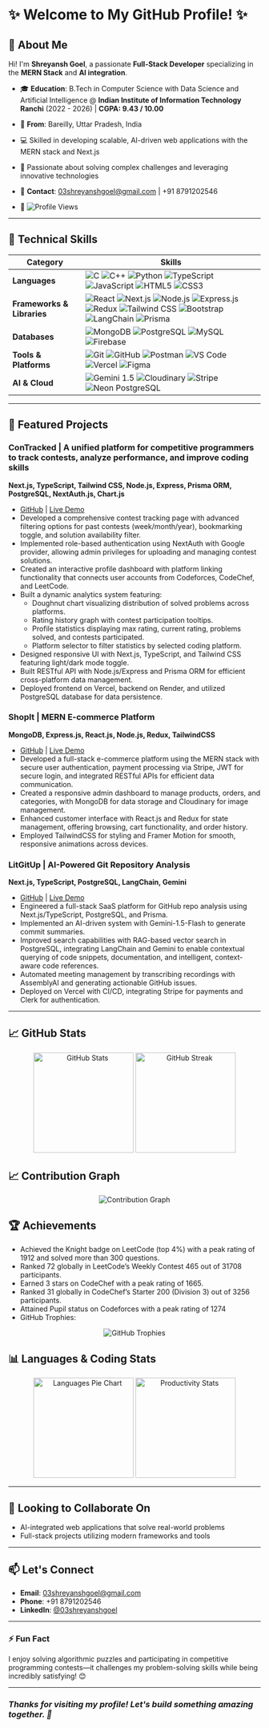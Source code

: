 # ✨ Welcome to My GitHub Profile! ✨

## 👋 About Me
Hi! I'm **Shreyansh Goel**, a passionate **Full-Stack Developer** specializing in the **MERN Stack** and **AI integration**.

- 🎓 **Education**: B.Tech in Computer Science with Data Science and Artificial Intelligence @ **Indian Institute of Information Technology Ranchi** (2022 - 2026) | **CGPA: 9.43 / 10.00**
- 🌟 **From**: Bareilly, Uttar Pradesh, India
- 💻 Skilled in developing scalable, AI-driven web applications with the MERN stack and Next.js
- 🚀 Passionate about solving complex challenges and leveraging innovative technologies
- 📧 **Contact**: 03shreyanshgoel@gmail.com | +91 8791202546
  
- 👀 <img src="https://komarev.com/ghpvc/?username=03ShreyanshGoel&label=Profile%20Views&color=blue&style=flat-square" alt="Profile Views">

---

## 🚀 Technical Skills

<div align="center">

| **Category** | **Skills** |
|--------------|------------|
| **Languages** | <img src="https://img.shields.io/badge/-C-00599C?style=flat-square&logo=c&logoColor=white" alt="C"> <img src="https://img.shields.io/badge/-C++-00599C?style=flat-square&logo=cplusplus&logoColor=white" alt="C++"> <img src="https://img.shields.io/badge/-Python-3776AB?style=flat-square&logo=python&logoColor=white" alt="Python"> <img src="https://img.shields.io/badge/-TypeScript-3178C6?style=flat-square&logo=typescript&logoColor=white" alt="TypeScript"> <img src="https://img.shields.io/badge/-JavaScript-F7DF1E?style=flat-square&logo=javascript&logoColor=black" alt="JavaScript"> <img src="https://img.shields.io/badge/-HTML5-E34F26?style=flat-square&logo=html5&logoColor=white" alt="HTML5"> <img src="https://img.shields.io/badge/-CSS3-1572B6?style=flat-square&logo=css3&logoColor=white" alt="CSS3"> |
| **Frameworks & Libraries** | <img src="https://img.shields.io/badge/-React-61DAFB?style=flat-square&logo=react&logoColor=black" alt="React"> <img src="https://img.shields.io/badge/-Next.js-000000?style=flat-square&logo=next.js&logoColor=white" alt="Next.js"> <img src="https://img.shields.io/badge/-Node.js-339933?style=flat-square&logo=node.js&logoColor=white" alt="Node.js"> <img src="https://img.shields.io/badge/-Express.js-000000?style=flat-square&logo=express&logoColor=white" alt="Express.js"> <img src="https://img.shields.io/badge/-Redux-764ABC?style=flat-square&logo=redux&logoColor=white" alt="Redux"> <img src="https://img.shields.io/badge/-TailwindCSS-06B6D4?style=flat-square&logo=tailwindcss&logoColor=white" alt="Tailwind CSS"> <img src="https://img.shields.io/badge/-Bootstrap-7952B3?style=flat-square&logo=bootstrap&logoColor=white" alt="Bootstrap"> <img src="https://img.shields.io/badge/-LangChain-FF4785?style=flat-square&logo=chainlink&logoColor=white" alt="LangChain"> <img src="https://img.shields.io/badge/-Prisma-2D3748?style=flat-square&logo=prisma&logoColor=white" alt="Prisma"> |
| **Databases** | <img src="https://img.shields.io/badge/-MongoDB-47A248?style=flat-square&logo=mongodb&logoColor=white" alt="MongoDB"> <img src="https://img.shields.io/badge/-PostgreSQL-4169E1?style=flat-square&logo=postgresql&logoColor=white" alt="PostgreSQL"> <img src="https://img.shields.io/badge/-MySQL-4479A1?style=flat-square&logo=mysql&logoColor=white" alt="MySQL"> <img src="https://img.shields.io/badge/-Firebase-FFCA28?style=flat-square&logo=firebase&logoColor=black" alt="Firebase"> |
| **Tools & Platforms** | <img src="https://img.shields.io/badge/-Git-F05032?style=flat-square&logo=git&logoColor=white" alt="Git"> <img src="https://img.shields.io/badge/-GitHub-181717?style=flat-square&logo=github&logoColor=white" alt="GitHub"> <img src="https://img.shields.io/badge/-Postman-FF6C37?style=flat-square&logo=postman&logoColor=white" alt="Postman"> <img src="https://img.shields.io/badge/-VS%20Code-007ACC?style=flat-square&logo=visualstudiocode&logoColor=white" alt="VS Code"> <img src="https://img.shields.io/badge/-Vercel-000000?style=flat-square&logo=vercel&logoColor=white" alt="Vercel"> <img src="https://img.shields.io/badge/-Figma-F24E1E?style=flat-square&logo=figma&logoColor=white" alt="Figma"> |
| **AI & Cloud** | <img src="https://img.shields.io/badge/-Gemini%201.5-4285F4?style=flat-square&logo=google&logoColor=white" alt="Gemini 1.5"> <img src="https://img.shields.io/badge/-Cloudinary-3448C5?style=flat-square&logo=cloudinary&logoColor=white" alt="Cloudinary"> <img src="https://img.shields.io/badge/-Stripe-008CDD?style=flat-square&logo=stripe&logoColor=white" alt="Stripe"> <img src="https://img.shields.io/badge/-Neon%20PostgreSQL-40E0D0?style=flat-square&logo=postgresql&logoColor=white" alt="Neon PostgreSQL"> |

</div>

<!---

## 💼 Professional Experience
### Bharat Intern | Front-end Development Intern
**Oct 2023 – Nov 2023 | Remote**
- Partnered with the team to design interactive UIs that boosted app responsiveness by ~20% through efficient API integration
- Optimized front-end performance and refined UI/UX, resulting in measurable improvements in user engagement

--->
---

## 🚀 Featured Projects

### ConTracked | A unified platform for competitive programmers to track contests, analyze performance, and improve coding skills
**Next.js, TypeScript, Tailwind CSS, Node.js, Express, Prisma ORM, PostgreSQL, NextAuth.js, Chart.js**
- [GitHub](https://github.com/03shreyanshGoel/contracked-next.js) | [Live Demo](https://contracked.vercel.app)
- Developed a comprehensive contest tracking page with advanced filtering options for past contests (week/month/year), bookmarking toggle, and solution availability filter.
- Implemented role-based authentication using NextAuth with Google provider, allowing admin privileges for uploading and managing contest solutions.
- Created an interactive profile dashboard with platform linking functionality that connects user accounts from Codeforces, CodeChef, and LeetCode.
- Built a dynamic analytics system featuring:  
  - Doughnut chart visualizing distribution of solved problems across platforms.  
  - Rating history graph with contest participation tooltips.  
  - Profile statistics displaying max rating, current rating, problems solved, and contests participated.  
  - Platform selector to filter statistics by selected coding platform.
- Designed responsive UI with Next.js, TypeScript, and Tailwind CSS featuring light/dark mode toggle.
- Built RESTful API with Node.js/Express and Prisma ORM for efficient cross-platform data management.
- Deployed frontend on Vercel, backend on Render, and utilized PostgreSQL database for data persistence.

### ShopIt | MERN E-commerce Platform
**MongoDB, Express.js, React.js, Node.js, Redux, TailwindCSS**
- [GitHub](https://github.com/03shreyanshGoel/ShopIt) | [Live Demo](https://shopit-store.vercel.app)
- Developed a full-stack e-commerce platform using the MERN stack with secure user authentication, payment
 processing via Stripe, JWT for secure login, and integrated RESTful APIs for efficient data communication.
- Created a responsive admin dashboard to manage products, orders, and categories, with MongoDB for data storage
 and Cloudinary for image management.
- Enhanced customer interface with React.js and Redux for state management, offering browsing, cart functionality,
 and order history.
- Employed TailwindCSS for styling and Framer Motion for smooth, responsive animations across devices.
  
### LitGitUp | AI-Powered Git Repository Analysis
**Next.js, TypeScript, PostgreSQL, LangChain, Gemini**
- [GitHub](https://github.com/03shreyanshGoel/LitGitUp) | [Live Demo](https://litgitup.vercel.app)
- Engineered a full-stack SaaS platform for GitHub repo analysis using Next.js/TypeScript, PostgreSQL, and Prisma.
- Implemented an AI-driven system with Gemini-1.5-Flash to generate commit summaries.
- Improved search capabilities with RAG-based vector search in PostgreSQL, integrating LangChain and Gemini to
 enable contextual querying of code snippets, documentation, and intelligent, context-aware code references.
- Automated meeting management by transcribing recordings with AssemblyAI and generating actionable GitHub
 issues.
- Deployed on Vercel with CI/CD, integrating Stripe for payments and Clerk for authentication.

<!---

## 🌱 Current Project
### MedSynth_AI: Revolutionizing Molecular Research
A cutting-edge platform for researchers and developers to:
- Visualize molecular structures
- Generate custom molecules using SMILES notation
- Collaborate in real-time through group messaging
Built with Next.js and AI to accelerate research and decision-making.

--->
---

## 📈 GitHub Stats

<div align="center">
  <img src="https://github-readme-stats.vercel.app/api?username=03ShreyanshGoel&theme=tokyonight&hide_border=true&include_all_commits=true&count_private=true" alt="GitHub Stats" height="200"/>
  <img src="https://github-readme-streak-stats.herokuapp.com/?user=03ShreyanshGoel&theme=tokyonight&hide_border=true" alt="GitHub Streak" height="200"/>
</div>

## 📈 Contribution Graph
<div align="center">
  <img src="https://github-readme-activity-graph.vercel.app/graph?username=03ShreyanshGoel&theme=tokyo-night&hide_border=true" alt="Contribution Graph" />
</div>

## 🏆 Achievements
 - Achieved the Knight badge on LeetCode (top 4%) with a peak rating of 1912 and solved more than 300 questions.
 - Ranked 72 globally in LeetCode’s Weekly Contest 465 out of 31708 participants.
 - Earned 3 stars on CodeChef with a peak rating of 1665.
 - Ranked 31 globally in CodeChef’s Starter 200 (Division 3) out of 3256 participants.
 - Attained Pupil status on Codeforces with a peak rating of 1274
 - GitHub Trophies:
  <div align="center">
    <img src="https://github-profile-trophy.vercel.app/?username=03ShreyanshGoel&theme=tokyonight&no-frame=true&column=2&title=Commits,Repositories" alt="GitHub Trophies"/>
  </div>

## 📊 Languages & Coding Stats
<div align="center">
  <img src="https://github-profile-summary-cards.vercel.app/api/cards/repos-per-language?username=03ShreyanshGoel&theme=tokyonight&layout=pie" height="200" alt="Languages Pie Chart"/>
  <img src="https://github-profile-summary-cards.vercel.app/api/cards/productive-time?username=03ShreyanshGoel&theme=tokyonight" height="200" alt="Productivity Stats"/>
</div>

---

## 💯 Looking to Collaborate On
- AI-integrated web applications that solve real-world problems
- Full-stack projects utilizing modern frameworks and tools

---

## 📫 Let's Connect
- **Email**: 03shreyanshgoel@gmail.com
- **Phone**: +91 8791202546
- **LinkedIn**: [@03shreyanshgoel](https://www.linkedin.com/in/03shreyanshgoel/)

---

### ⚡ Fun Fact
I enjoy solving algorithmic puzzles and participating in competitive programming contests—it challenges my problem-solving skills while being incredibly satisfying! 😊

---

### *Thanks for visiting my profile! Let's build something amazing together. 🚀*
